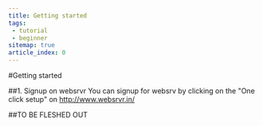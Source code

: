 ```yaml
---
title: Getting started
tags:
 - tutorial
 - beginner
sitemap: true
article_index: 0
---
```



#Getting started

##1. Signup on websrvr
You can signup for websrv by clicking on the "One click setup" on http://www.websrvr.in/


##TO BE FLESHED OUT
